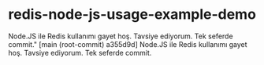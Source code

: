 # redis-node-js-usage-example-demo
Node.JS ile Redis kullanımı gayet hoş. Tavsiye ediyorum. Tek seferde commit." [main (root-commit) a355d9d] Node.JS ile Redis kullanımı gayet hoş. Tavsiye ediyorum. Tek seferde commit.
